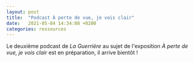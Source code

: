 ```yaml
---
layout: post
title:  "Podcast À perte de vue, je vois clair"
date:   2021-05-04 14:34:08 +0200
categories: ressources
---
```


Le deuxième podcast de *La Guerrière* au sujet de l'exposition *À perte de vue, je vois clair* est en préparation, il arrive bientôt !

